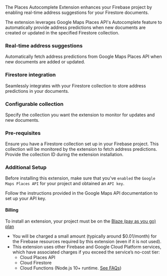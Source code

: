 The Places Autocomplete Extension enhances your Firebase project by enabling real-time address suggestions for your Firestore documents. 

The extension leverages Google Maps Places API's Autocomplete feature to automatically provide address predictions when new documents are created or updated in the specified Firestore collection.


### Real-time address suggestions
Automatically fetch address predictions from Google Maps Places API when new documents are added or updated.

### Firestore integration
Seamlessly integrates with your Firestore collection to store address predictions in your documents.

### Configurable collection
Specify the collection you want the extension to monitor for updates and new documents.


### Pre-requisites
Ensure you have a Firestore collection set up in your Firebase project. This collection will be monitored by the extension to fetch address predictions. Provide the collection ID during the extension installation.

### Additional Setup
Before installing this extension, make sure that you've `enabled` the `Google Maps Places API` for your project and obtained an `API key`. 

Follow the instructions provided in the Google Maps API documentation to set up your API key.


#### Billing
To install an extension, your project must be on the [Blaze (pay as you go) plan](https://firebase.google.com/pricing)

- You will be charged a small amount (typically around $0.01/month) for the Firebase resources required by this extension (even if it is not used).
- This extension uses other Firebase and Google Cloud Platform services, which have associated charges if you exceed the service’s no-cost tier:
  - Cloud Places API
  - Cloud Firestore
  - Cloud Functions (Node.js 10+ runtime. [See FAQs](https://firebase.google.com/support/faq#extensions-pricing))

